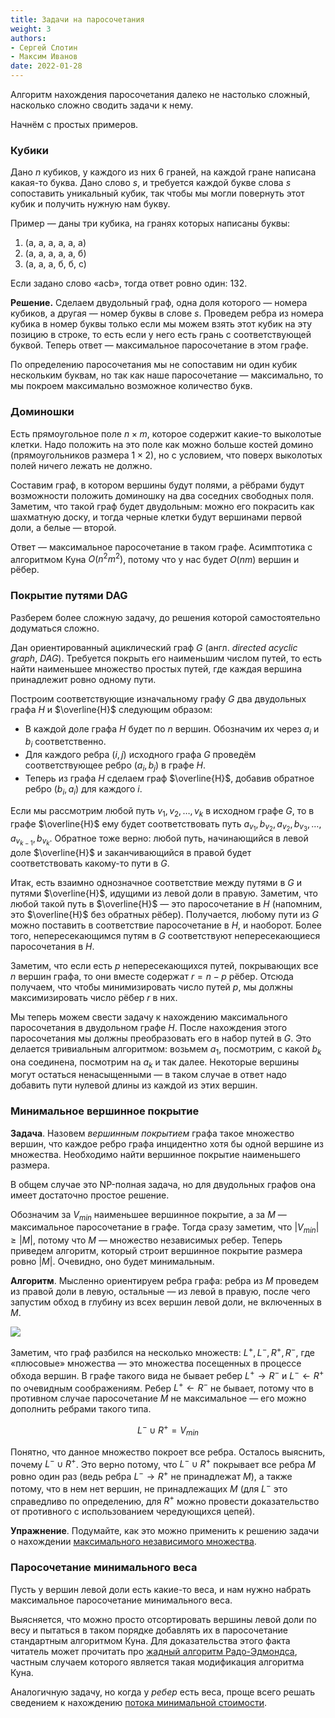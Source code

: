 ```yaml
---
title: Задачи на паросочетания
weight: 3
authors:
- Сергей Слотин
- Максим Иванов
date: 2022-01-28
---
```


Алгоритм нахождения паросочетания далеко не настолько сложный, насколько сложно сводить задачи к нему.

Начнём с простых примеров.

### Кубики

Дано $n$ кубиков, у каждого из них 6 граней, на каждой гране написана какая-то буква. Дано слово $s$, и требуется каждой букве слова $s$ сопоставить уникальный кубик, так чтобы мы могли повернуть этот кубик и получить нужную нам букву.

Пример — даны три кубика, на гранях которых написаны буквы:

1. (a, a, a, a, a, a)
2. (а, а, а, а, а, б)
3. (а, а, а, б, б, с)

Если задано слово «acb», тогда ответ ровно один: 132.

**Решение.** Сделаем двудольный граф, одна доля которого — номера кубиков, а другая — номер буквы в слове $s$. Проведем ребра из номера кубика в номер буквы только если мы можем взять этот кубик на эту позицию в строке, то есть если у него есть грань с соответствующей буквой. Теперь ответ — максимальное паросочетание в этом графе.

По определению паросочетания мы не сопоставим ни один кубик нескольким буквам, но так как наше паросочетание — максимально, то мы покроем максимально возможное количество букв.

### Доминошки

Есть прямоугольное поле $n \times m$, которое содержит какие-то выколотые клетки. Надо положить на это поле как можно больше костей домино (прямоугольников размера $1 \times 2$), но с условием, что поверх выколотых полей ничего лежать не должно.

Составим граф, в котором вершины будут полями, а рёбрами будут возможности положить доминошку на два соседних свободных поля. Заметим, что такой граф будет двудольным: можно его покрасить как шахматную доску, и тогда черные клетки будут вершинами первой доли, а белые — второй.

Ответ — максимальное паросочетание в таком графе. Асимптотика с алгоритмом Куна $O(n^2 m^2)$, потому что у нас будет $O(nm)$ вершин и рёбер.

### Покрытие путями DAG

Разберем более сложную задачу, до решения которой самостоятельно додуматься сложно.

Дан ориентированный ациклический граф $G$ (англ. *directed acyclic graph*, *DAG*). Требуется покрыть его наименьшим числом путей, то есть найти наименьшее множество простых путей, где каждая вершина принадлежит ровно одному пути.

Построим соответствующие изначальному графу $G$ два двудольных графа $H$ и $\overline{H}$ следующим образом:

* В каждой доле графа $H$ будет по $n$ вершин. Обозначим их через $a_i$ и $b_i$ соответственно.
* Для каждого ребра $(i, j)$ исходного графа $G$ проведём соответствующее ребро $(a_i, b_j)$ в графе $H$.
* Теперь из графа $H$ сделаем граф $\overline{H}$, добавив обратное ребро $(b_i, a_i)$ для каждого $i$.

Если мы рассмотрим любой путь $v_1, v_2, \ldots, v_k$ в исходном графе $G$, то в графе $\overline{H}$ ему будет соответствовать путь $a_{v_1}, b_{v_2}, a_{v_2}, b_{v_3}, \ldots, a_{v_{k-1}}, b_{v_k}$. Обратное тоже верно: любой путь, начинающийся в левой доле $\overline{H}$ и заканчивающийся в правой будет соответствовать какому-то пути в $G$.

Итак, есть взаимно однозначное соответствие между путями в $G$ и путями $\overline{H}$, идущими из левой доли в правую. Заметим, что любой такой путь в $\overline{H}$ — это паросочетание в $H$ (напомним, это $\overline{H}$ без обратных рёбер). Получается, любому пути из $G$ можно поставить в соответствие паросочетание в $H$, и наоборот. Более того, непересекающимся путям в $G$ соответствуют непересекающиеся паросочетания в $H$.

Заметим, что если есть $p$ непересекающихся путей, покрывающих все $n$ вершин графа, то они вместе содержат $r = n - p$ рёбер. Отсюда получаем, что чтобы минимизировать число путей $p$, мы должны максимизировать число рёбер $r$ в них.

Мы теперь можем свести задачу к нахождению максимального паросочетания в двудольном графе $H$. После нахождения этого паросочетания мы должны преобразовать его в набор путей в $G$. Это делается тривиальным алгоритмом: возьмем $a_1$, посмотрим, с какой $b_k$ она соединена, посмотрим на $a_k$ и так далее. Некоторые вершины могут остаться ненасыщенными — в таком случае в ответ надо добавить пути нулевой длины из каждой из этих вершин.

### Минимальное вершинное покрытие

**Задача**. Назовем *вершинным покрытием* графа такое множество вершин, что каждое ребро графа инцидентно хотя бы одной вершине из множества. Необходимо найти вершинное покрытие наименьшего размера.

В общем случае это NP-полная задача, но для двудольных графов она имеет достаточно простое решение.

Обозначим за $V_{min}$ наименьшее вершинное покрытие, а за $M$ — максимальное паросочетание в графе. Тогда сразу заметим, что $|V_{min}| \ge |M|$, потому что $M$ — множество независимых ребер. Теперь приведем алгоритм, который строит вершинное покрытие размера ровно $|M|$. Очевидно, оно будет минимальным.

**Алгоритм**. Мысленно ориентируем ребра графа: ребра из $M$ проведем из правой доли в левую, остальные — из левой в правую, после чего запустим обход в глубину из всех вершин левой доли, не включенных в $M$.

![](https://neerc.ifmo.ru/wiki/images/4/4c/Bipartdfs_right.jpg)

Заметим, что граф разбился на несколько множеств: $L^+, L^-, R^+, R^-$, где «плюсовые» множества — это множества посещенных в процессе обхода вершин. В графе такого вида не бывает ребер $L^+ \rightarrow R^-$ и $L^- \leftarrow R^+$ по очевидным соображениям. Ребер $L^+ \leftarrow R^-$ не бывает, потому что в противном случае паросочетание $M$ не максимальное — его можно дополнить ребрами такого типа.

$$
L^- \cup R^+ = V_{min}
$$

Понятно, что данное множество покроет все ребра. Осталось выяснить, почему $L^- \cup R^+$. Это верно потому, что $L^- \cup R^+$ покрывает все ребра $M$ ровно один раз (ведь ребра $L^- \rightarrow R^+$ не принадлежат $M$), а также потому, что в нем нет вершин, не принадлежащих $M$ (для $L^-$ это справедливо по определению, для $R^+$ можно провести доказательство от противного с использованием чередующихся цепей).

**Упражнение**. Подумайте, как это можно применить к решению задачи о нахождении [максимального независимого множества](https://neerc.ifmo.ru/wiki/index.php?title=%D0%A1%D0%B2%D1%8F%D0%B7%D1%8C_%D0%B2%D0%B5%D1%80%D1%88%D0%B8%D0%BD%D0%BD%D0%BE%D0%B3%D0%BE_%D0%BF%D0%BE%D0%BA%D1%80%D1%8B%D1%82%D0%B8%D1%8F_%D0%B8_%D0%BD%D0%B5%D0%B7%D0%B0%D0%B2%D0%B8%D1%81%D0%B8%D0%BC%D0%BE%D0%B3%D0%BE_%D0%BC%D0%BD%D0%BE%D0%B6%D0%B5%D1%81%D1%82%D0%B2%D0%B0).

### Паросочетание минимального веса

Пусть у вершин левой доли есть какие-то веса, и нам нужно набрать максимальное паросочетание минимального веса.

Выясняется, что можно просто отсортировать вершины левой доли по весу и пытаться в таком порядке добавлять их в паросочетание стандартным алгоритмом Куна. Для доказательства этого факта читатель может прочитать про [жадный алгоритм Радо-Эдмондса](/cs/combinatorial-optimization/matroid), частным случаем которого является такая модификация алгоритма Куна.

Аналогичную задачу, но когда у *ребер* есть веса, проще всего решать сведением к нахождению [потока минимальной стоимости](/cs/flows/mincost-maxflow).
